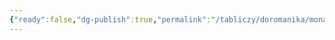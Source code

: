 ```yaml
---
{"ready":false,"dg-publish":true,"permalink":"/tabliczy/doromanika/monastyrskie-vorota-v-lorshe/","dgPassFrontmatter":true}
---
```



